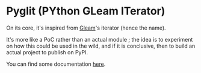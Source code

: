# Pyglit (PYthon GLeam ITerator)

On its core, it's inspired from [Gleam](https://github.com/gleam-lang/gleam)'s iterator (hence the name).

It's more like a PoC rather than an actual module ; the idea is to experiment on how this could be used
in the wild, and if it is conclusive, then to build an actual project to publish on PyPI.

You can find some documentation [here](./docs/main.md).
